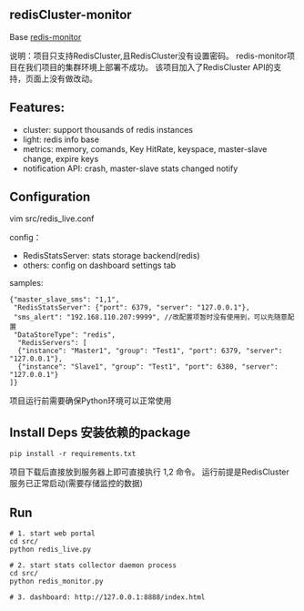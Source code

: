 redisCluster-monitor
---------

Base [redis-monitor](https://github.com/LittlePeng/redis-monitor)

说明：项目只支持RedisCluster,且RedisCluster没有设置密码。
     redis-monitor项目在我们项目的集群环境上部署不成功。
     该项目加入了RedisCluster API的支持，页面上没有做改动。

## Features:
*  cluster: support thousands of redis instances
*  light: redis info base
*  metrics: memory, comands, Key HitRate, keyspace, master-slave change, expire keys
*  notification API: crash, master-slave stats changed notify

## Configuration
vim src/redis_live.conf

config：

- RedisStatsServer: stats storage backend(redis)
- others: config on dashboard settings tab

samples:
```
{"master_slave_sms": "1,1",
 "RedisStatsServer": {"port": 6379, "server": "127.0.0.1"},
 "sms_alert": "192.168.110.207:9999", //改配置项暂时没有使用到，可以先随意配置
 "DataStoreType": "redis",
  "RedisServers": [
  {"instance": "Master1", "group": "Test1", "port": 6379, "server": "127.0.0.1"},
  {"instance": "Slave1", "group": "Test1", "port": 6380, "server": "127.0.0.1"}
]}

```

项目运行前需要确保Python环境可以正常使用

## Install Deps 安装依赖的package
    pip install -r requirements.txt

项目下载后直接放到服务器上即可直接执行 1,2 命令。 运行前提是RedisCluster服务已正常启动(需要存储监控的数据)
## Run

    # 1. start web portal
    cd src/
    python redis_live.py
    
    # 2. start stats collector daemon process
    cd src/
    python redis_monitor.py 

    # 3. dashboard: http://127.0.0.1:8888/index.html

 
  
